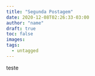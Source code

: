 ```yaml
---
title: "Segunda Postagem"
date: 2020-12-08T02:26:33-03:00
author: "name"
draft: true
toc: false
images:
tags:
  - untagged
---
```


teste